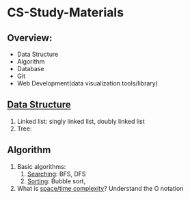 # CS-Study-Materials

## Overview: 
- Data Structure
- Algorithm
- Database
- Git
- Web Development(data visualization tools/library)

## [Data Structure](https://www.cs.cmu.edu/~clo/www/CMU/DataStructures/Lessons/)
1. Linked list: singly linked list, doubly linked list
2. Tree: 
## Algorithm
1. Basic algorithms:
    1. [Searching](https://www.geeksforgeeks.org/searching-algorithms/): BFS, DFS
    2. [Sorting](https://www.geeksforgeeks.org/sorting-algorithms/): Bubble sort, 
2. What is [space/time complexity](https://www.simplilearn.com/tutorials/data-structure-tutorial/time-and-space-complexity#:~:text=Time%20complexity%20is%20a%20functionof%20input%20to%20the%20method.)? Understand the O notation
